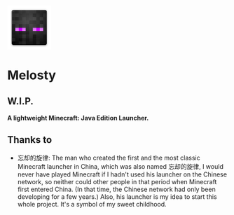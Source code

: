 ![!!!Icon Lost!!!](https://github.com/Melosty/Melosty/raw/refs/heads/main/Melosty_icon.png)
# Melosty
## W.I.P.
**A lightweight Minecraft: Java Edition Launcher.**

## Thanks to
- 忘却的旋律: The man who created the first and the most classic Minecraft launcher in China, which was also named 忘却的旋律, I would never have played Minecraft if I hadn't used his launcher on the Chinese network, so neither could other people in that period when Minecraft first entered China. (In that time, the Chinese network had only been developing for a few years.) Also, his launcher is my idea to start this whole project. It's a symbol of my sweet childhood.
